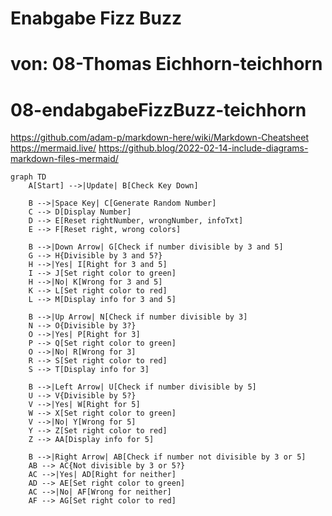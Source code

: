 # Enabgabe Fizz Buzz
# von: 08-Thomas Eichhorn-teichhorn
# 08-endabgabeFizzBuzz-teichhorn

https://github.com/adam-p/markdown-here/wiki/Markdown-Cheatsheet 
https://mermaid.live/ 
https://github.blog/2022-02-14-include-diagrams-markdown-files-mermaid/
``` mermaid
graph TD
    A[Start] -->|Update| B[Check Key Down]

    B -->|Space Key| C[Generate Random Number]
    C --> D[Display Number]
    D --> E[Reset rightNumber, wrongNumber, infoTxt]
    E --> F[Reset right, wrong colors]

    B -->|Down Arrow| G[Check if number divisible by 3 and 5]
    G --> H{Divisible by 3 and 5?}
    H -->|Yes| I[Right for 3 and 5]
    I --> J[Set right color to green]
    H -->|No| K[Wrong for 3 and 5]
    K --> L[Set right color to red]
    L --> M[Display info for 3 and 5]

    B -->|Up Arrow| N[Check if number divisible by 3]
    N --> O{Divisible by 3?}
    O -->|Yes| P[Right for 3]
    P --> Q[Set right color to green]
    O -->|No| R[Wrong for 3]
    R --> S[Set right color to red]
    S --> T[Display info for 3]

    B -->|Left Arrow| U[Check if number divisible by 5]
    U --> V{Divisible by 5?}
    V -->|Yes| W[Right for 5]
    W --> X[Set right color to green]
    V -->|No| Y[Wrong for 5]
    Y --> Z[Set right color to red]
    Z --> AA[Display info for 5]

    B -->|Right Arrow| AB[Check if number not divisible by 3 or 5]
    AB --> AC{Not divisible by 3 or 5?}
    AC -->|Yes| AD[Right for neither]
    AD --> AE[Set right color to green]
    AC -->|No| AF[Wrong for neither]
    AF --> AG[Set right color to red]

